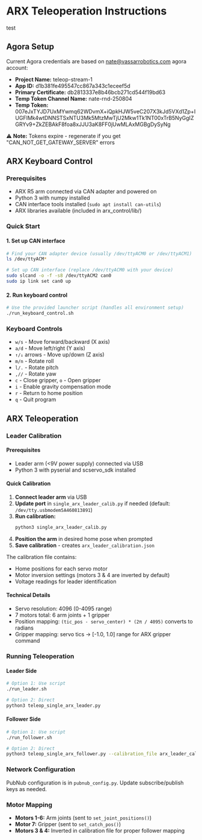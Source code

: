# ARX Teleoperation Instructions

test

## Agora Setup
Current Agora credentials are based on nate@vassarrobotics.com agora account:
- **Project Name:** teleop-stream-1
- **App ID:** d1b381fe495547cc867a343c1eceef5d
- **Primary Certificate:** db2813337e8b46bcb271cd544f19bd63
- **Temp Token Channel Name:** nate-rnd-250804
- **Temp Token:** 007eJxTYJD7UxMYwmq62WDvmX+iQpkHJW5veC207X3kJd5VXd1Zp+IUGFIMk4wtDNNSTSxNTU3Mk5MtzMwTjU2Mkw1Tk1NT00xTrB5NyGgIZGRYv9+ZkZEBAkF8foa8xJJU3aK8FF0jUwMLAxMGBgDySyNg

⚠️ **Note:** Tokens expire - regenerate if you get "CAN_NOT_GET_GATEWAY_SERVER" errors

## ARX Keyboard Control

### Prerequisites
- ARX R5 arm connected via CAN adapter and powered on
- Python 3 with numpy installed
- CAN interface tools installed (`sudo apt install can-utils`)
- ARX libraries available (included in arx_control/lib/)

### Quick Start

#### 1. Set up CAN interface
```bash
# Find your CAN adapter device (usually /dev/ttyACM0 or /dev/ttyACM1)
ls /dev/ttyACM*

# Set up CAN interface (replace /dev/ttyACM0 with your device)
sudo slcand -o -f -s8 /dev/ttyACM2 can0
sudo ip link set can0 up
```

#### 2. Run keyboard control
```bash
# Use the provided launcher script (handles all environment setup)
./run_keyboard_control.sh
```

### Keyboard Controls
- `w/s` - Move forward/backward (X axis)
- `a/d` - Move left/right (Y axis)
- `↑/↓` arrows - Move up/down (Z axis)
- `m/n` - Rotate roll
- `l/.` - Rotate pitch  
- `,//` - Rotate yaw
- `c` - Close gripper, `o` - Open gripper
- `i` - Enable gravity compensation mode
- `r` - Return to home position
- `q` - Quit program

## ARX Teleoperation

### Leader Calibration

#### Prerequisites
- Leader arm (<9V power supply) connected via USB
- Python 3 with pyserial and scservo_sdk installed

#### Quick Calibration
1. **Connect leader arm** via USB
2. **Update port** in `single_arx_leader_calib.py` if needed (default: `/dev/tty.usbmodem5A460813891`)
3. **Run calibration:**
   ```bash
   python3 single_arx_leader_calib.py
   ```
4. **Position the arm** in desired home pose when prompted
5. **Save calibration** - creates `arx_leader_calibration.json`

The calibration file contains:
- Home positions for each servo motor
- Motor inversion settings (motors 3 & 4 are inverted by default)
- Voltage readings for leader identification

#### Technical Details
- Servo resolution: 4096 (0-4095 range)
- 7 motors total: 6 arm joints + 1 gripper
- Position mapping: `(tic_pos - servo_center) * (2π / 4095)` converts to radians
- Gripper mapping: servo tics → [-1.0, 1.0] range for ARX gripper command

### Running Teleoperation

#### Leader Side
```bash
# Option 1: Use script
./run_leader.sh

# Option 2: Direct
python3 teleop_single_arx_leader.py
```

#### Follower Side
```bash
# Option 1: Use script  
./run_follower.sh

# Option 2: Direct
python3 teleop_single_arx_follower.py --calibration_file arx_leader_calibration.json
```

### Network Configuration
PubNub configuration is in `pubnub_config.py`. Update subscribe/publish keys as needed.

### Motor Mapping
- **Motors 1-6:** Arm joints (sent to `set_joint_positions()`)
- **Motor 7:** Gripper (sent to `set_catch_pos()`)
- **Motors 3 & 4:** Inverted in calibration file for proper follower mapping